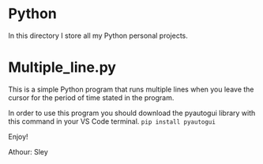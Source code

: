 # Python
In this directory I store all my Python personal projects.

# Multiple_line.py
This is a simple Python program that runs multiple lines
when you leave the cursor for the period of time stated in the program.


In order to use this program you should download the pyautogui library with this command in your VS Code terminal.
```pip install pyautogui```

Enjoy!

Athour: Sley

